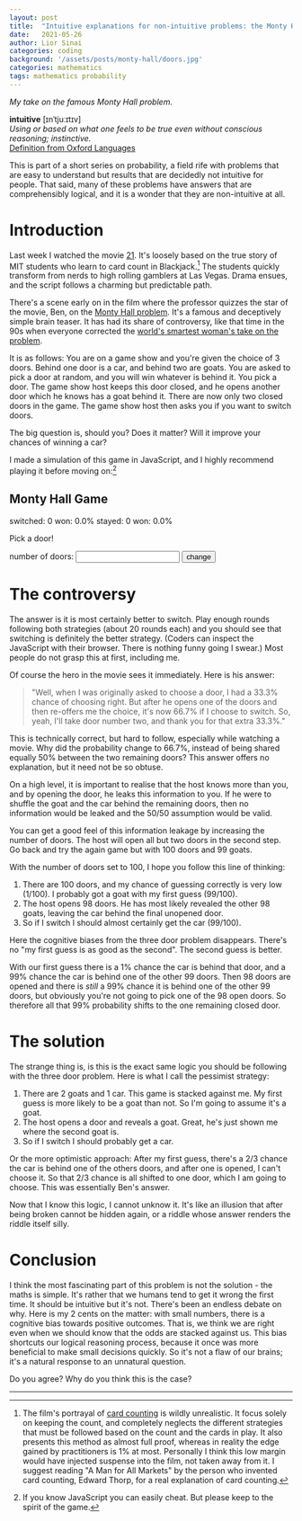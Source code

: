 ```yaml
---
layout: post
title:  "Intuitive explanations for non-intuitive problems: the Monty Hall problem"
date:   2021-05-26
author: Lior Sinai
categories: coding
background: '/assets/posts/monty-hall/doors.jpg'
categories: mathematics
tags: mathematics probability
---
```


_My take on the famous Monty Hall problem._ 


**intuitive** [ɪnˈtjuːɪtɪv] <br>
_Using or based on what one feels to be true even without conscious reasoning; instinctive._ <br>
[Definition from Oxford Languages](https://languages.oup.com/google-dictionary-en/)

This is part of a short series on probability, a field rife with problems that are easy to understand but results that are decidedly not intuitive for people. That said, many of these problems have answers that are comprehensibly logical, and it is a wonder that they are non-intuitive at all.

# Introduction 

Last week I watched the movie [21][imdb_21]. It's loosely based on the true story of MIT students who learn to card count in Blackjack.[^blackjack]
The students quickly transform from nerds to high rolling gamblers at Las Vegas. 
Drama ensues, and the script follows a charming but predictable path.

[imdb_21]: https://www.imdb.com/title/tt0478087/
[article_savant]: https://priceonomics.com/the-time-everyone-corrected-the-worlds-smartest/
[wiki_MontyHall]: https://en.wikipedia.org/wiki/Monty_Hall_problem
[betterExplained_MontyHall]: https://betterexplained.com/articles/understanding-the-monty-hall-problem/

There's a  scene early on in the film where the professor quizzes the star of the movie, Ben, on the [Monty Hall problem][betterExplained_MontyHall].
It's a famous and deceptively simple brain teaser.
It has had its share of controversy, like that time in the 90s when everyone corrected the [world's smartest woman's take on the problem][article_savant]. 

It is as follows: You are on a game show and you're given the choice of 3 doors. Behind one door is a car, and behind two are goats. You are asked to pick a door at random, and you will win whatever is behind it. You pick a door. The game show host keeps this door closed, and he opens another door which he knows has a goat behind it. There are now only two closed doors in the game. The game show host then asks you if you want to switch doors.

The big question is, should you? Does it matter? Will it improve your chances of winning a car?

I made a simulation of this game in JavaScript, and I highly recommend playing it before moving on:[^cheating]

<link rel="stylesheet" href="/assets/posts/monty-hall/style.css">
<div class="simulator-container">
  <h2>Monty Hall Game</h2>
  <div class="grid-container">
      <span class="grid-row-1">switched:</span>
      <span class="grid-row-1" id="switched_count">0</span>
      <span class="grid-row-1">won:</span>
      <span class="grid-row-1" id="switched_won">0.0%</span>
      <span class="grid-row-2">stayed:</span>
      <span class="grid-row-2" id="stayed_count">0</span>
      <span class="grid-row-2">won:</span>
      <span class="grid-row-2" id="stayed_won">0.0%</span>
  </div>
  <div class="banner">
      <p id="message" class="banner-text">Pick a door!</p>
  </div>
  <div class="flex-container door-container">
      <ul id="doors" class="door-list">
      </ul>
  </div>
  <form>
      <span class="num-doors-banner">
            number of doors: <input id="num-doors" type="number" class="num-doors" min="3">
      </span>
    <button class="button" type="button" onclick="init()">change</button>
  </form>
</div>

<script src="/assets/posts/monty-hall/MontyHall.js"></script>
    

# The controversy

The answer is it is most certainly better to switch. Play enough rounds following both strategies (about 20 rounds each) and you should see that switching is definitely the better strategy. (Coders can inspect the JavaScript with their browser. There is nothing funny going I swear.)
Most people do not grasp this at first, including me.

Of course the hero in the movie sees it immediately. Here is his answer:
>"Well, when I was originally asked to choose a door, I had a 33.3% chance of choosing right.
But after he opens one of the doors and then re-offers me the choice, it's now 66.7% if I choose to switch. 
So, yeah, I'll take door number two, and thank you for that extra 33.3%."

This is technically correct, but hard to follow, especially while  watching a movie. 
Why did the probability change to 66.7%, instead of being shared equally 50% between the two remaining doors?
This answer offers no explanation, but it need not be so obtuse. 

On a high level, it is important to realise that the host knows more than you, and by opening the door, he leaks this information to you. If he were to shuffle the goat and the car behind the remaining doors, then no information would be leaked and the 50/50 assumption would be valid. 

You can get a good feel of this information leakage by increasing the number of doors. The host will open all but two doors in the second step. Go back and try the again game but with 100 doors and 99 goats.

With the number of doors set to 100, I hope you follow this line of thinking:
1. There are 100 doors, and my chance of guessing correctly is very low (1/100). I probably got a goat with my first guess (99/100).
2. The host opens 98 doors. He has most likely revealed the other 98 goats, leaving the car behind the final unopened door.
3. So if I switch I should almost certainly get the car (99/100).

Here the cognitive biases from the three door problem disappears. There's no "my first guess is as good as the second". The second guess is better. 

With our first guess there is a 1% chance the car is behind that door, and a 99% chance the car is behind one of the other 99 doors. Then 98 doors are opened and there is _still_ a 99% chance it is behind one of the other 99 doors, but obviously you're not going to pick one of the 98 open doors. So therefore all that 99% probability shifts to the one remaining closed door.

# The solution

The strange thing is, is this is the exact same logic you should be following with the three door problem. 
Here is what I call the pessimist strategy:
1. There are 2 goats and 1 car. This game is stacked against me. My first guess is more likely to be a goat than not. So I'm going to assume it's a goat.
2. The host opens a door and reveals a goat. Great, he's just shown me where the second goat is.
3. So if I switch I should probably get a car.

Or the more optimistic approach: After my first guess, there's a 2/3 chance the car is behind one of the others doors, and after one is opened, I can't choose it. So that 2/3 chance is all shifted to one door, which I am going to choose. This was essentially Ben's answer.

Now that I know this logic, I cannot unknow it. It's like an illusion that after being broken cannot be hidden again, or a riddle whose answer renders the riddle itself silly. 

# Conclusion

I think the most fascinating part of this problem is not the solution - the maths is simple.
It's rather that we humans tend to get it wrong the first time. 
It should be intuitive but it's not. 
There's been an endless debate on why. 
Here is my 2 cents on the matter: with small numbers, there is a cognitive bias towards positive outcomes. That is, we think we are right even when we should know that the odds are stacked against us. This bias shortcuts our logical reasoning process, because it once was more beneficial to make small decisions quickly.
So it's not a flaw of our brains; it's a natural response to an unnatural question.

Do you agree? Why do you think this is the case?
 
[complex_variable]: https://en.wikipedia.org/wiki/Complex_analysis
[wiki_counting]: https://en.wikipedia.org/wiki/Card_counting

---

[^blackjack]:
    The film's portrayal of [card counting][wiki_counting] is wildly unrealistic. It focus solely on keeping the count, and completely neglects the different strategies that must be followed based on the count and the cards in play. 
    It also presents this method as almost full proof, whereas in reality the edge gained by practitioners is 1% at most.
    Personally I think this low margin would have injected suspense into the film, not taken away from it.
    I suggest reading "A Man for All Markets" by the person who invented card counting, Edward Thorp, for a real explanation of card counting.

[^cheating]:
    If you know JavaScript you can easily cheat. But please keep to the spirit of the game.